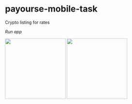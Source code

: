 # payourse-mobile-task
Crypto listing for rates 

*Run app*

<img src="https://user-images.githubusercontent.com/37806189/198342154-e162d36a-5987-4623-8c47-cbe9a9ece1df.png" width=200 />
<img src="https://user-images.githubusercontent.com/37806189/198347774-36de83ba-cb1c-44de-afb1-7aba055d839d.png" width=200 />
